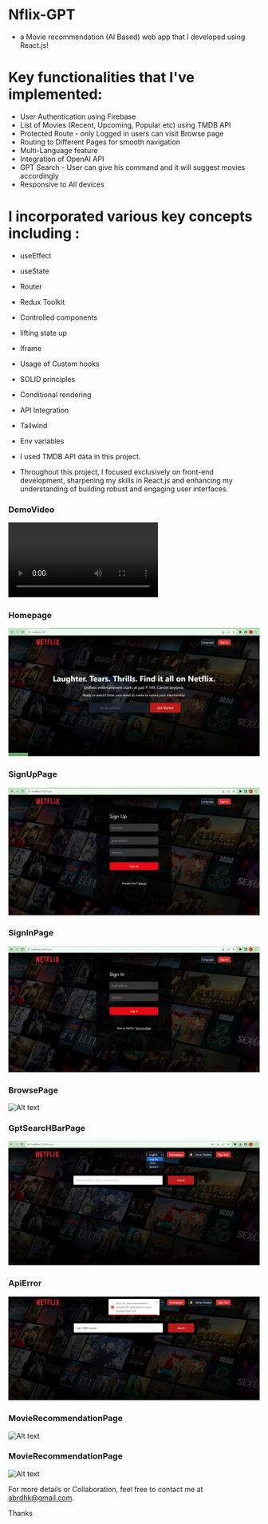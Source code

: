 # Nflix-GPT 
 - a Movie recommendation (AI Based) web app that I developed using React.js!

# Key functionalities that I've implemented:
 - User Authentication using Firebase
 - List of Movies (Recent, Upcoming, Popular etc) using TMDB API 
 - Protected Route - only Logged in users can visit Browse page
 - Routing to Different Pages for smooth navigation
 - Multi-Language feature
 - Integration of OpenAI API
 - GPT Search - User can give his command and it will suggest movies accordingly
 - Responsive to All devices

# I incorporated various key concepts including :
 - useEffect
 - useState
 - Router
 - Redux Toolkit
 - Controlled components
 - lifting state up
 - Iframe
 - Usage of Custom hooks
 - SOLID principles
 - Conditional rendering
 - API Integration
 - Tailwind 
 - Env variables

 - I used TMDB API data in this project.
 - Throughout this project, I focused exclusively on front-end development, sharpening my skills in React.js and enhancing my understanding of building robust and engaging user interfaces.


### DemoVideo
![Alt text](src/utils/Screenshots/Nflix-GPT-DemoVideo.mp4)

### Homepage
![Alt text](src/utils/Screenshots/HomePage.png)

### SignUpPage
![Alt text](src/utils/Screenshots/SignUp.png)

### SignInPage
![Alt text](src/utils/Screenshots/Login.png)

### BrowsePage
![Alt text](src/utils/Screenshots/BrowsePage.png)

### GptSearcHBarPage
![Alt text](src/utils/Screenshots/GptSearchPage.png)

### ApiError
![Alt text](src/utils/Screenshots/ApiError.png)

### MovieRecommendationPage
![Alt text](src/utils/Screenshots/MovieSuggestion-01.png)

### MovieRecommendationPage
![Alt text](src/utils/Screenshots/MovieSuggestion-02.png)


For more details or Collaboration, feel free to contact me at abrdhk@gmail.com.

Thanks